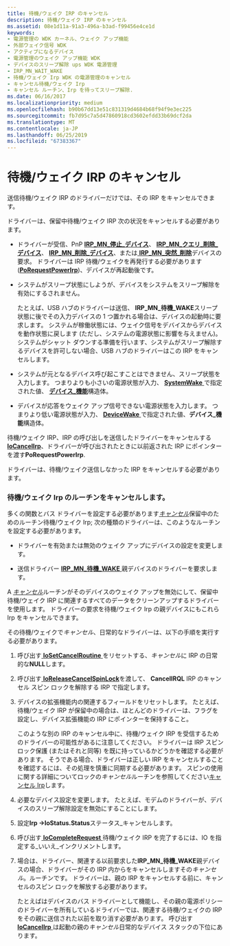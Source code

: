 ```yaml
---
title: 待機/ウェイク IRP のキャンセル
description: 待機/ウェイク IRP のキャンセル
ms.assetid: 08e1d11a-91a3-496a-b3ad-f99456e4ce1d
keywords:
- 電源管理の WDK カーネル、ウェイク アップ機能
- 外部ウェイク信号 WDK
- アクティブになるデバイス
- 電源管理のウェイク アップ機能 WDK
- デバイスのスリープ解除 ups WDK 電源管理
- IRP_MN_WAIT_WAKE
- 待機/ウェイク Irp WDK の電源管理のキャンセル
- キャンセル待機/ウェイク Irp
- キャンセル ルーチン、Irp を待ってスリープ解除.
ms.date: 06/16/2017
ms.localizationpriority: medium
ms.openlocfilehash: b90b67dd13e51c831319d4684b68f94f9e3ec225
ms.sourcegitcommit: fb7d95c7a5d47860918cd3602efdd33b69dcf2da
ms.translationtype: MT
ms.contentlocale: ja-JP
ms.lasthandoff: 06/25/2019
ms.locfileid: "67383367"
---
```

# <a name="canceling-a-waitwake-irp"></a>待機/ウェイク IRP のキャンセル





送信待機/ウェイク IRP のドライバーだけでは、その IRP をキャンセルできます。

ドライバーは、保留中待機/ウェイク IRP 次の状況をキャンセルする必要があります。

-   ドライバーが受信、PnP [ **IRP\_MN\_停止\_デバイス**](https://docs.microsoft.com/windows-hardware/drivers/kernel/irp-mn-stop-device)、 [ **IRP\_MN\_クエリ\_削除\_デバイス**](https://docs.microsoft.com/windows-hardware/drivers/kernel/irp-mn-query-remove-device)、 [ **IRP\_MN\_削除\_デバイス**](https://docs.microsoft.com/windows-hardware/drivers/kernel/irp-mn-remove-device)、または[ **IRP\_MN\_突然\_削除**](https://docs.microsoft.com/windows-hardware/drivers/kernel/irp-mn-surprise-removal)デバイスの要求。 ドライバーは IRP 待機/ウェイクを再発行する必要があります ([**PoRequestPowerIrp**](https://docs.microsoft.com/windows-hardware/drivers/ddi/content/wdm/nf-wdm-porequestpowerirp))、デバイスが再起動後です。

-   システムがスリープ状態にしようが、デバイスをシステムをスリープ解除を有効にするされません。

    たとえば、USB ハブのドライバーは送信、 **IRP\_MN\_待機\_WAKE**スリープ状態に後でその入力デバイスの 1 つ置かれる場合は、デバイスの起動時に要求します。 システムが稼働状態には、ウェイク信号をデバイスからデバイスを動作状態に戻します (ただし、システムの電源状態に影響を与えません)。 システムがシャット ダウンする準備を行います、システムがスリープ解除するデバイスを許可しない場合、USB ハブのドライバーはこの IRP をキャンセルします。

-   システムが元となるデバイス呼び起こすことはできません、スリープ状態を入力します。 つまりよりも小さいの電源状態が入力、 [ **SystemWake** ](systemwake.md)で指定された値、 [**デバイス\_機能**](https://docs.microsoft.com/windows-hardware/drivers/ddi/content/wdm/ns-wdm-_device_capabilities)構造体。

-   デバイスが応答をウェイク アップ信号できない電源状態を入力します。 つまりより低い電源状態が入力、 [ **DeviceWake** ](devicewake.md)で指定された値、**デバイス\_機能**構造体。

待機/ウェイク IRP、IRP の呼び出しを送信したドライバーをキャンセルする[ **IoCancelIrp**](https://docs.microsoft.com/windows-hardware/drivers/ddi/content/wdm/nf-wdm-iocancelirp)、ドライバーが呼び出されたときに以前返された IRP にポインターを渡す**PoRequestPowerIrp**.

ドライバーは、待機/ウェイク送信しなかった IRP をキャンセルする必要があります。

### <a href="" id="ddk-cancel-routines-for-wait-wake-irps-kg"></a>待機/ウェイク Irp のルーチンをキャンセルします。

多くの関数とバス ドライバーを設定する必要があります[*キャンセル*](https://docs.microsoft.com/windows-hardware/drivers/ddi/content/wdm/nc-wdm-driver_cancel)保留中のためのルーチン待機/ウェイク Irp; 次の種類のドライバーは、このようなルーチンを設定する必要があります。

-   ドライバーを有効または無効のウェイク アップにデバイスの設定を変更します。

-   送信ドライバー [ **IRP\_MN\_待機\_WAKE** ](https://docs.microsoft.com/windows-hardware/drivers/kernel/irp-mn-wait-wake)親デバイスのドライバーを要求します。

A [*キャンセル*](https://docs.microsoft.com/windows-hardware/drivers/ddi/content/wdm/nc-wdm-driver_cancel)ルーチンがそのデバイスのウェイク アップを無効にして、保留中待機/ウェイク IRP に関連するすべてのデータをクリーンアップするドライバーを使用します。 ドライバーの要求を待機/ウェイク Irp の親デバイスにもこれら Irp をキャンセルできます。

その待機/ウェイクで*キャンセル*、日常的なドライバーは、以下の手順を実行する必要があります。

1.  呼び出す[ **IoSetCancelRoutine** ](https://docs.microsoft.com/windows-hardware/drivers/ddi/content/wdm/nf-wdm-iosetcancelroutine)をリセットする、*キャンセル*に IRP の日常的な**NULL**します。

2.  呼び出す[ **IoReleaseCancelSpinLock**](https://docs.microsoft.com/previous-versions/windows/hardware/drivers/ff549550(v=vs.85))を渡して、 **CancelIRQL** IRP のキャンセル スピン ロックを解除する IRP で指定します。

3.  デバイスの拡張機能内の関連するフィールドをリセットします。 たとえば、待機/ウェイク IRP が保留中の場合は、ほとんどのドライバーは、フラグを設定し、デバイス拡張機能の IRP にポインターを保持すること。

    このような別の IRP のキャンセル中に、待機/ウェイク IRP を受信するためのドライバーの可能性があるに注意してください。 ドライバーは IRP スピン ロック保護 (またはそれと同等) を既に持っているかどうかを確認する必要があります。 そうである場合、ドライバーは正しい IRP をキャンセルすることを確認するには、その処理を慎重に同期する必要があります。 スピンの使用に関する詳細についてロックの*キャンセル*ルーチンを参照してください[キャンセル Irp](canceling-irps.md)します。

4.  必要なデバイス設定を変更します。 たとえば、モデムのドライバーが、デバイスのスリープ解除設定を無効にすることにします。

5.  設定**Irp -&gt;IoStatus.Status**ステータス\_キャンセルします。

6.  呼び出す[ **IoCompleteRequest** ](https://docs.microsoft.com/windows-hardware/drivers/ddi/content/wdm/nf-wdm-iocompleterequest)待機/ウェイク IRP を完了するには、IO を指定する\_いいえ\_インクリメントします。

7.  場合は、ドライバー、関連する以前要求した**IRP\_MN\_待機\_WAKE**親デバイスの場合、ドライバーがその IRP 内からをキャンセルしますその*キャンセル*。ルーチンです。 ドライバーは、親の IRP をキャンセルする前に、キャンセルのスピン ロックを解放する必要があります。

    たとえばはデバイスのバス ドライバーとして機能し、その親の電源ポリシーのドライバーを所有しているドライバーでは、関連する待機/ウェイクの IRP をその親に送信された以前を取り消す必要があります。 呼び出す[ **IoCancelIrp** ](https://docs.microsoft.com/windows-hardware/drivers/ddi/content/wdm/nf-wdm-iocancelirp)は起動の親の*キャンセル*日常的なデバイス スタックの下位にあります。

 

 




